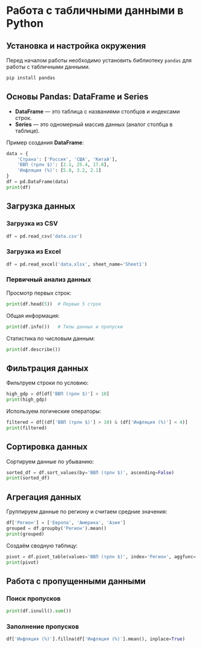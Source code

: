 # Работа с табличными данными в Python

## Установка и настройка окружения

Перед началом работы необходимо установить библиотеку `pandas` для работы с табличными данными.

```bash
pip install pandas
```

## Основы Pandas: DataFrame и Series

- **DataFrame** — это таблица с названиями столбцов и индексами строк.
- **Series** — это одномерный массив данных (аналог столбца в таблице).

Пример создания **DataFrame**: 

```python
data = {
    'Страна': ['Россия', 'США', 'Китай'],
    'ВВП (трлн $)': [2.1, 25.4, 17.8],
    'Инфляция (%)': [5.8, 3.2, 2.1]
}
df = pd.DataFrame(data)
print(df)
```

## Загрузка данных

### Загрузка из CSV

```python
df = pd.read_csv('data.csv')
```

### Загрузка из Excel

```python
df = pd.read_excel('data.xlsx', sheet_name='Sheet1')
```

### Первичный анализ данных

Просмотр первых строк:

```python
print(df.head(5))  # Первые 5 строк
```

Общая информация:

```python
print(df.info())   # Типы данных и пропуски
```

Статистика по числовым данным:

```python
print(df.describe())
```

## Фильтрация данных

Фильтруем строки по условию:

```python
high_gdp = df[df['ВВП (трлн $)'] > 10]
print(high_gdp)
```

Используем логические операторы:

```python
filtered = df[(df['ВВП (трлн $)'] > 10) & (df['Инфляция (%)'] < 4)]
print(filtered)
```

## Сортировка данных

Сортируем данные по убыванию:

```python
sorted_df = df.sort_values(by='ВВП (трлн $)', ascending=False)
print(sorted_df)
```

## Агрегация данных

Группируем данные по региону и считаем средние значения:

```python
df['Регион'] = ['Европа', 'Америка', 'Азия']
grouped = df.groupby('Регион').mean()
print(grouped)
```

Создаём сводную таблицу:

```python
pivot = df.pivot_table(values='ВВП (трлн $)', index='Регион', aggfunc='sum')
print(pivot)
```

## Работа с пропущенными данными

### Поиск пропусков

```python
print(df.isnull().sum())
```

### Заполнение пропусков

```python
df['Инфляция (%)'].fillna(df['Инфляция (%)'].mean(), inplace=True)
```
